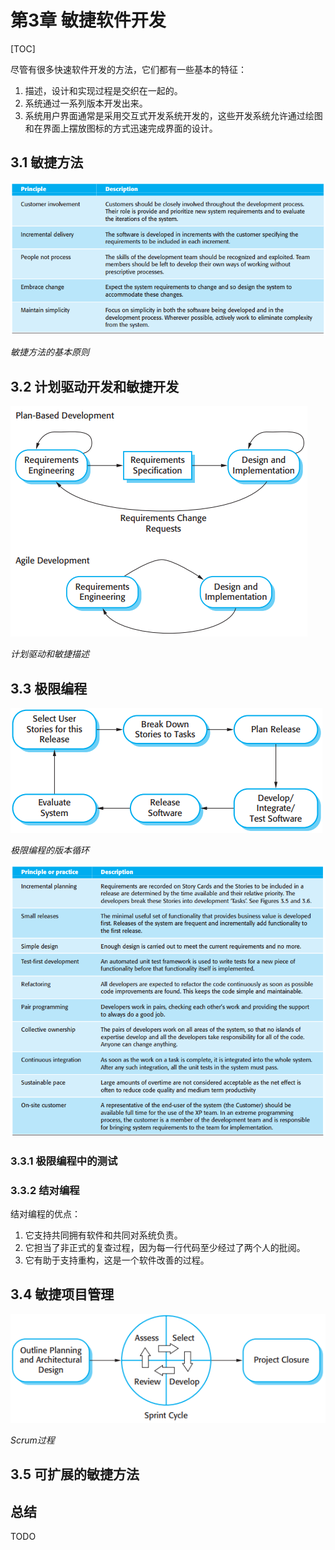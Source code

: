# 第3章 敏捷软件开发

[TOC]



尽管有很多快速软件开发的方法，它们都有一些基本的特征：

1. 描述，设计和实现过程是交织在一起的。
2. 系统通过一系列版本开发出来。
3. 系统用户界面通常是采用交互式开发系统开发的，这些开发系统允许通过绘图和在界面上摆放图标的方式迅速完成界面的设计。

## 3.1 敏捷方法

![3_1](res/3_1.png)

*敏捷方法的基本原则*



## 3.2 计划驱动开发和敏捷开发

![3_2](res/3_2.png)

*计划驱动和敏捷描述*



## 3.3 极限编程

![3_3](res/3_3.png)

*极限编程的版本循环*

![3_4](res/3_4.png)

### 3.3.1 极限编程中的测试

### 3.3.2 结对编程

结对编程的优点：

1. 它支持共同拥有软件和共同对系统负责。
2. 它担当了非正式的复查过程，因为每一行代码至少经过了两个人的批阅。
3. 它有助于支持重构，这是一个软件改善的过程。



## 3.4 敏捷项目管理

![3_8](res/3_8.png)

*Scrum过程*



## 3.5 可扩展的敏捷方法



## 总结

TODO